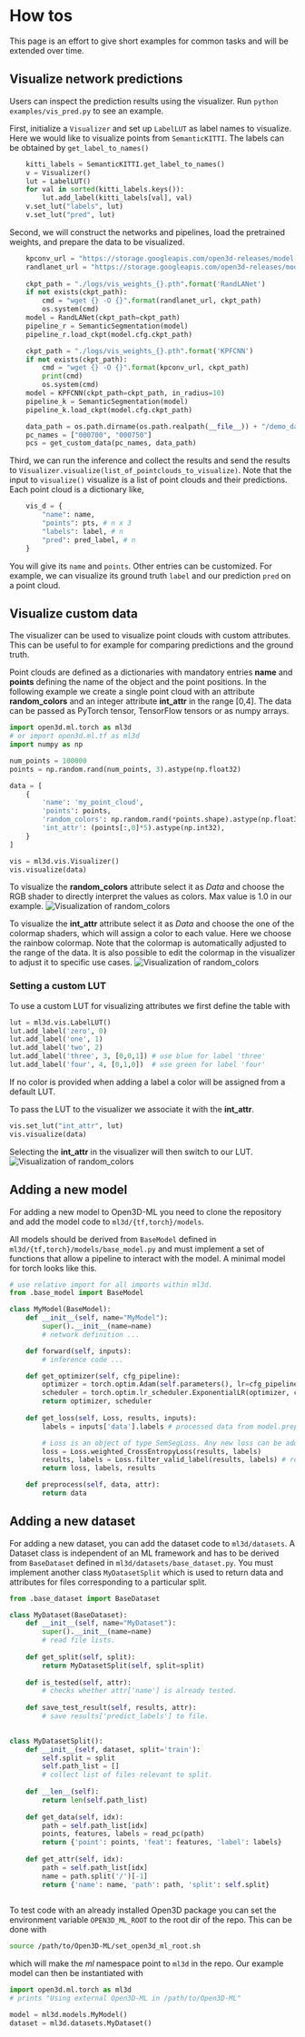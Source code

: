 # How tos

This page is an effort to give short examples for common tasks and will be
extended over time.

## Visualize network predictions
Users can inspect the prediction results using the visualizer. Run `python examples/vis_pred.py` to see an example.

First, initialize a `Visualizer` and set up `LabelLUT` as label names to visualize. Here we would like to visualize points from `SemanticKITTI`. The labels can be obtained by `get_label_to_names()`
```python
    kitti_labels = SemanticKITTI.get_label_to_names()
    v = Visualizer()
    lut = LabelLUT()
    for val in sorted(kitti_labels.keys()):
        lut.add_label(kitti_labels[val], val)
    v.set_lut("labels", lut)
    v.set_lut("pred", lut)
```

Second, we will construct the networks and pipelines, load the pretrained weights, and prepare the data to be visualized.
```python
    kpconv_url = "https://storage.googleapis.com/open3d-releases/model-zoo/kpconv_semantickitti_202009090354utc.pth"
    randlanet_url = "https://storage.googleapis.com/open3d-releases/model-zoo/randlanet_semantickitti_202009090354utc.pth"
    
    ckpt_path = "./logs/vis_weights_{}.pth".format('RandLANet')
    if not exists(ckpt_path):
        cmd = "wget {} -O {}".format(randlanet_url, ckpt_path)
        os.system(cmd)
    model = RandLANet(ckpt_path=ckpt_path)
    pipeline_r = SemanticSegmentation(model)
    pipeline_r.load_ckpt(model.cfg.ckpt_path)

    ckpt_path = "./logs/vis_weights_{}.pth".format('KPFCNN')
    if not exists(ckpt_path):
        cmd = "wget {} -O {}".format(kpconv_url, ckpt_path)
        print(cmd)
        os.system(cmd)
    model = KPFCNN(ckpt_path=ckpt_path, in_radius=10)
    pipeline_k = SemanticSegmentation(model)
    pipeline_k.load_ckpt(model.cfg.ckpt_path)

    data_path = os.path.dirname(os.path.realpath(__file__)) + "/demo_data"
    pc_names = ["000700", "000750"]
    pcs = get_custom_data(pc_names, data_path)
```

Third, we can run the inference and collect the results and send the results to `Visualizer.visualize(list_of_pointclouds_to_visualize)`. Note that the input to `visualize()` visualize is a list of point clouds and their predictions. Each point cloud is a dictionary like, 
```python
    vis_d = {
        "name": name,
        "points": pts, # n x 3
        "labels": label, # n
        "pred": pred_label, # n
    }
```
You will give its `name` and `points`. Other entries can be customized. For example, we can visualize its ground truth `label` and our prediction `pred` on a point cloud.

## Visualize custom data

The visualizer can be used to visualize point clouds with custom attributes.
This can be useful to for example for comparing predictions and the ground
truth.

Point clouds are defined as a dictionaries with mandatory entries **name** and
**points** defining the name of the object and the point positions.  In the
following example we create a single point cloud with an attribute
**random_colors** and an integer attribute **int_attr** in the range [0,4].
The data can be passed as PyTorch tensor, TensorFlow tensors or as numpy
arrays.

```python
import open3d.ml.torch as ml3d
# or import open3d.ml.tf as ml3d
import numpy as np

num_points = 100000
points = np.random.rand(num_points, 3).astype(np.float32)

data = [
    {
        'name': 'my_point_cloud',
        'points': points,
        'random_colors': np.random.rand(*points.shape).astype(np.float32),
        'int_attr': (points[:,0]*5).astype(np.int32),
    }
]

vis = ml3d.vis.Visualizer()
vis.visualize(data)
```

To visualize the **random_colors** attribute select it as _Data_ and choose the
RGB shader to directly interpret the values as colors. Max value is 1.0 in our
example.
![Visualization of random_colors](images/visualizer_random_color_attr.png)

To visualize the **int_attr** attribute select it as _Data_ and choose the
one of the colormap shaders, which will assign a color to each value. Here we
choose the rainbow colormap. Note that the colormap is automatically adjusted
to the range of the data. It is also possible to edit the colormap in the 
visualizer to adjust it to specific use cases.
![Visualization of random_colors](images/visualizer_int_attr.png)

### Setting a custom LUT

To use a custom LUT for visualizing attributes we first define the table with

```python
lut = ml3d.vis.LabelLUT()
lut.add_label('zero', 0)
lut.add_label('one', 1)
lut.add_label('two', 2)
lut.add_label('three', 3, [0,0,1]) # use blue for label 'three'
lut.add_label('four', 4, [0,1,0])  # use green for label 'four'
```
If no color is provided when adding a label a color will be assigned from a
default LUT.

To pass the LUT to the visualizer we associate it with the **int_attr**.
```python
vis.set_lut("int_attr", lut)
vis.visualize(data)
```
Selecting the **int_attr** in the visualizer will then switch to our LUT.
![Visualization of random_colors](images/visualizer_custom_lut.png)


## Adding a new model

For adding a new model to Open3D-ML you need to clone the repository and add
the model code to `ml3d/{tf,torch}/models`.

All models should be derived from `BaseModel` defined in
`ml3d/{tf,torch}/models/base_model.py` and must implement a set of functions
that allow a pipeline to interact with the model. A minimal model for torch 
looks like this.

```python
# use relative import for all imports within ml3d.
from .base_model import BaseModel

class MyModel(BaseModel):
    def __init__(self, name="MyModel"):
        super().__init__(name=name)
        # network definition ...

    def forward(self, inputs):
        # inference code ...

    def get_optimizer(self, cfg_pipeline):
        optimizer = torch.optim.Adam(self.parameters(), lr=cfg_pipeline.adam_lr)
        scheduler = torch.optim.lr_scheduler.ExponentialLR(optimizer, cfg_pipeline.scheduler_gamma)
        return optimizer, scheduler
    
    def get_loss(self, Loss, results, inputs):
        labels = inputs['data'].labels # processed data from model.preprocess and/or model.transform.

        # Loss is an object of type SemSegLoss. Any new loss can be added to `ml3d/{tf, torch}/modules/semseg_loss.py`
        loss = Loss.weighted_CrossEntropyLoss(results, labels)
        results, labels = Loss.filter_valid_label(results, labels) # remove ignored indices if present.
        return loss, labels, results

    def preprocess(self, data, attr):
        return data
```


## Adding a new dataset

For adding a new dataset, you can add the dataset code to `ml3d/datasets`.
A Dataset class is independent of an ML framework and has to be derived from 
`BaseDataset` defined in `ml3d/datasets/base_dataset.py`. You must implement 
another class `MyDatasetSplit` which is used to return data and attributes 
for files corresponding to a particular split.

```python
from .base_dataset import BaseDataset

class MyDataset(BaseDataset):
    def __init__(self, name="MyDataset"):
        super().__init__(name=name)
        # read file lists.
     
    def get_split(self, split):
        return MyDatasetSplit(self, split=split)
    
    def is_tested(self, attr):
        # checks whether attr['name'] is already tested.
    
    def save_test_result(self, results, attr):
        # save results['predict_labels'] to file.
    

class MyDatasetSplit():
    def __init__(self, dataset, split='train'):
        self.split = split
        self.path_list = []
        # collect list of files relevant to split.
    
    def __len__(self):
        return len(self.path_list)
    
    def get_data(self, idx):
        path = self.path_list[idx]
        points, features, labels = read_pc(path)
        return {'point': points, 'feat': features, 'label': labels}
    
    def get_attr(self, idx):
        path = self.path_list[idx]
        name = path.split('/')[-1]
        return {'name': name, 'path': path, 'split': self.split}
    
```

To test code with an already installed Open3D package you can set the
environment variable `OPEN3D_ML_ROOT` to the root dir of the repo. This can be
done with
```bash 
source /path/to/Open3D-ML/set_open3d_ml_root.sh
```
which will make the _ml_ namespace point to `ml3d` in the repo.
Our example model can then be instantiated with
```python
import open3d.ml.torch as ml3d
# prints "Using external Open3D-ML in /path/to/Open3D-ML"

model = ml3d.models.MyModel()
dataset = ml3d.datasets.MyDataset()
```
